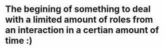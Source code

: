 # The begining of something to deal with a limited amount of roles from an interaction in a certian amount of time :)
